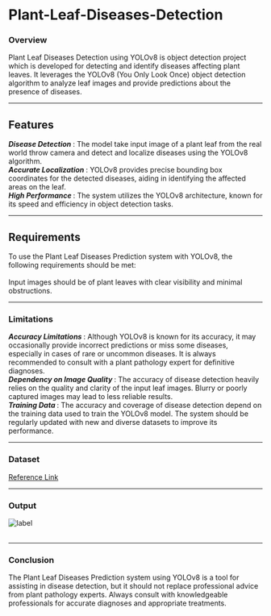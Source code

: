 # Plant-Leaf-Diseases-Detection

### Overview

Plant Leaf Diseases Detection using YOLOv8 is object detection project which is developed for detecting and identify diseases affecting plant leaves. It leverages the YOLOv8 (You Only Look Once) object detection algorithm to analyze leaf images and provide predictions about the presence of diseases.
<hr>

## Features

<b>*Disease Detection* </b>: The model take input image of a plant leaf from the real world throw camera and detect and localize diseases using the YOLOv8 algorithm.<br>
<b>*Accurate Localization* </b> : YOLOv8 provides precise bounding box coordinates for the detected diseases, aiding in identifying the affected areas on the leaf.<br>
<b> *High Performance* </b>: The system utilizes the YOLOv8 architecture, known for its speed and efficiency in object detection tasks.
<hr>

## Requirements
To use the Plant Leaf Diseases Prediction system with YOLOv8, the following requirements should be met:<br><br>
    Input images should be of plant leaves with clear visibility and minimal obstructions.
<hr>

### Limitations
<b>*Accuracy Limitations* </b>: Although YOLOv8 is known for its accuracy, it may occasionally provide incorrect predictions or miss some diseases, especially in cases of rare or uncommon diseases. It is always recommended to consult with a plant pathology expert for definitive diagnoses.<br>
<b>*Dependency on Image Quality* </b>: The accuracy of disease detection heavily relies on the quality and clarity of the input leaf images. Blurry or poorly captured images may lead to less reliable results.<br>
<b>*Training Data* </b>: The accuracy and coverage of disease detection depend on the training data used to train the YOLOv8 model. The system should be regularly updated with new and diverse datasets to improve its performance.
<hr>

### Dataset<br>

<a href="https://app.roboflow.com/jitesh-md/plant-leaf-disease-7tgj9/browse?queryText=&pageSize=50&startingIndex=0&browseQuery=true">Reference Link</a>

<hr>

### Output 

![label](https://github.com/Gokulprasanth-t/Plant-Leaf-Diseases-Detection/assets/121724612/ce999979-5d55-483b-b138-8eb2361b5bf2)
<br><br><hr>

### Conclusion

The Plant Leaf Diseases Prediction system using YOLOv8 is a tool for assisting in disease detection, but it should not replace professional advice from plant pathology experts. Always consult with knowledgeable professionals for accurate diagnoses and appropriate treatments.
